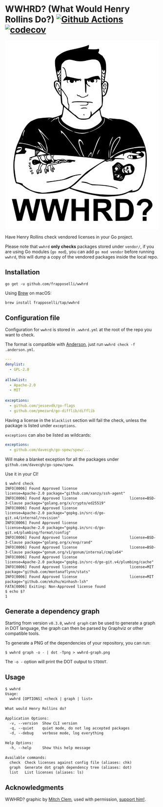 # WWHRD? (What Would Henry Rollins Do?) [![Github Actions](https://github.com/frapposelli/wwhrd/workflows/ci/badge.svg)](https://github.com/frapposelli/wwhrd/actions?query=workflow%3Aci) [![codecov](https://codecov.io/gh/frapposelli/wwhrd/branch/master/graph/badge.svg)](https://codecov.io/gh/frapposelli/wwhrd)

![WWHRD?](./hack/wwhrd.svg)

Have Henry Rollins check vendored licenses in your Go project.

Please note that `wwhrd` **only checks** packages stored under `vendor/`, if you are using Go modules (`go mod`), you can add `go mod vendor` before running `wwhrd`, this will dump a copy of the vendored packages inside the local repo.

## Installation

```console
go get -u github.com/frapposelli/wwhrd
```

Using [Brew](https://brew.sh) on macOS:

```console
brew install frapposelli/tap/wwhrd
```

## Configuration file

Configuration for `wwhrd` is stored in `.wwhrd.yml` at the root of the repo you want to check.

The format is compatible with [Anderson](https://github.com/xoebus/anderson), just run `wwhrd check -f .anderson.yml`.

```yaml
---
denylist:
  - GPL-2.0

allowlist:
  - Apache-2.0
  - MIT

exceptions:
  - github.com/jessevdk/go-flags
  - github.com/pmezard/go-difflib/difflib
```

Having a license in the `blacklist` section will fail the check, unless the package is listed under `exceptions`.

`exceptions` can also be listed as wildcards:

```yaml
exceptions:
  - github.com/davecgh/go-spew/spew/...
```

Will make a blanket exception for all the packages under `github.com/davecgh/go-spew/spew`.

Use it in your CI!

```console
$ wwhrd check
INFO[0006] Found Approved license                        license=Apache-2.0 package="github.com/xanzy/ssh-agent"
INFO[0006] Found Approved license                        license=BSD-3-Clause package="golang.org/x/crypto/ed25519"
INFO[0006] Found Approved license                        license=Apache-2.0 package="gopkg.in/src-d/go-git.v4/internal/revision"
INFO[0006] Found Approved license                        license=Apache-2.0 package="gopkg.in/src-d/go-git.v4/plumbing/format/config"
INFO[0006] Found Approved license                        license=BSD-3-Clause package="golang.org/x/exp/rand"
INFO[0006] Found Approved license                        license=BSD-3-Clause package="gonum.org/v1/gonum/internal/cmplx64"
INFO[0006] Found Approved license                        license=Apache-2.0 package="gopkg.in/src-d/go-git.v4/plumbing/cache"
INFO[0006] Found Approved license                        license=MIT package="github.com/montanaflynn/stats"
INFO[0006] Found Approved license                        license=MIT package="github.com/ekzhu/minhash-lsh"
FATA[0006] Exiting: Non-Approved license found
$ echo $?
1
```

## Generate a dependency graph

Starting from version `v0.3.0`, `wwhrd graph` can be used to generate a graph in DOT language, the graph can then be parsed by Graphviz or other compatible tools.

To generate a PNG of the dependencies of your repository, you can run:

```console
$ wwhrd graph -o - | dot -Tpng > wwhrd-graph.png
```

The `-o -` option will print the DOT output to `STDOUT`.

## Usage

```console
$ wwhrd
Usage:
  wwhrd [OPTIONS] <check | graph | list>

What would Henry Rollins do?

Application Options:
  -v, --version  Show CLI version
  -q, --quiet    quiet mode, do not log accepted packages
  -d, --debug    verbose mode, log everything

Help Options:
  -h, --help     Show this help message

Available commands:
  check  Check licenses against config file (aliases: chk)
  graph  Generate dot graph dependency tree (aliases: dot)
  list   List licenses (aliases: ls)
```

## Acknowledgments

WWHRD? graphic by [Mitch Clem](http://mitchclem.tumblr.com/), used with permission, [support him!](https://store.silversprocket.net/collections/mitchclem).
